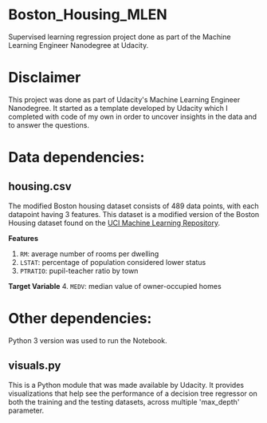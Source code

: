 # Boston_Housing_MLEN
Supervised learning regression project done as part of the Machine Learning Engineer Nanodegree at Udacity.

# Disclaimer

This project was done as part of Udacity's Machine Learning Engineer Nanodegree. It started as a template developed by Udacity which I completed with code of my own in order to uncover insights in the data and to answer the questions.

# Data dependencies:

## housing.csv

The modified Boston housing dataset consists of 489 data points, with each datapoint having 3 features. This dataset is a modified version of the Boston Housing dataset found on the [UCI Machine Learning Repository](https://archive.ics.uci.edu/ml/datasets/Housing).

**Features**
1.  `RM`: average number of rooms per dwelling
2. `LSTAT`: percentage of population considered lower status
3. `PTRATIO`: pupil-teacher ratio by town

**Target Variable**
4. `MEDV`: median value of owner-occupied homes

# Other dependencies:

Python 3 version was used to run the Notebook.

## visuals.py

This is a Python module that was made available by Udacity. It provides visualizations that help see the performance of a decision tree regressor on both the training and the testing datasets, across multiple 'max_depth' parameter.
